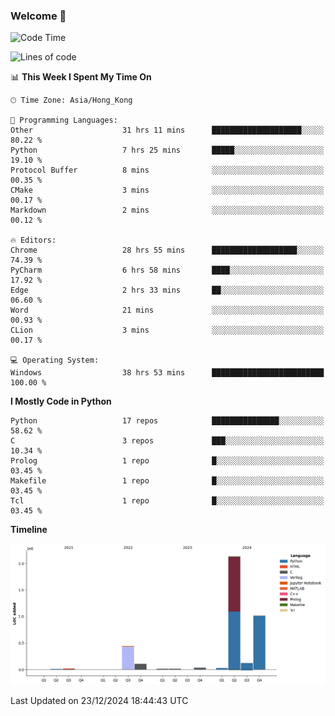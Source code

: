 ### Welcome 👋

<!--START_SECTION:waka-->
![Code Time](http://img.shields.io/badge/Code%20Time-1%2C191%20hrs%2038%20mins-blue)

![Lines of code](https://img.shields.io/badge/From%20Hello%20World%20I%27ve%20Written-3.9%20million%20lines%20of%20code-blue)

📊 **This Week I Spent My Time On** 

```text
🕑︎ Time Zone: Asia/Hong_Kong

💬 Programming Languages: 
Other                    31 hrs 11 mins      ████████████████████░░░░░   80.22 % 
Python                   7 hrs 25 mins       █████░░░░░░░░░░░░░░░░░░░░   19.10 % 
Protocol Buffer          8 mins              ░░░░░░░░░░░░░░░░░░░░░░░░░   00.35 % 
CMake                    3 mins              ░░░░░░░░░░░░░░░░░░░░░░░░░   00.17 % 
Markdown                 2 mins              ░░░░░░░░░░░░░░░░░░░░░░░░░   00.12 % 

🔥 Editors: 
Chrome                   28 hrs 55 mins      ███████████████████░░░░░░   74.39 % 
PyCharm                  6 hrs 58 mins       ████░░░░░░░░░░░░░░░░░░░░░   17.92 % 
Edge                     2 hrs 33 mins       ██░░░░░░░░░░░░░░░░░░░░░░░   06.60 % 
Word                     21 mins             ░░░░░░░░░░░░░░░░░░░░░░░░░   00.93 % 
CLion                    3 mins              ░░░░░░░░░░░░░░░░░░░░░░░░░   00.17 % 

💻 Operating System: 
Windows                  38 hrs 53 mins      █████████████████████████   100.00 % 
```

**I Mostly Code in Python** 

```text
Python                   17 repos            ███████████████░░░░░░░░░░   58.62 % 
C                        3 repos             ███░░░░░░░░░░░░░░░░░░░░░░   10.34 % 
Prolog                   1 repo              █░░░░░░░░░░░░░░░░░░░░░░░░   03.45 % 
Makefile                 1 repo              █░░░░░░░░░░░░░░░░░░░░░░░░   03.45 % 
Tcl                      1 repo              █░░░░░░░░░░░░░░░░░░░░░░░░   03.45 % 
```



**Timeline**

![Lines of Code chart](https://raw.githubusercontent.com/xhj2501/xhj2501/main/assets/bar_graph.png)


 Last Updated on 23/12/2024 18:44:43 UTC
<!--END_SECTION:waka-->

